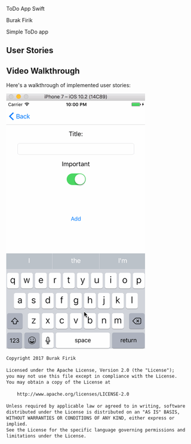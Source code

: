 ToDo App Swift

Burak Firik

Simple ToDo app 

## User Stories


## Video Walkthrough 

Here's a walkthrough of implemented user stories:


<img src='https://github.com/burakfirik/ToDoList/blob/master/ToDo.gif' title='Video Walkthrough' width='' alt='Video Walkthrough' />


    Copyright 2017 Burak Firik

    Licensed under the Apache License, Version 2.0 (the "License");
    you may not use this file except in compliance with the License.
    You may obtain a copy of the License at

        http://www.apache.org/licenses/LICENSE-2.0

    Unless required by applicable law or agreed to in writing, software
    distributed under the License is distributed on an "AS IS" BASIS,
    WITHOUT WARRANTIES OR CONDITIONS OF ANY KIND, either express or implied.
    See the License for the specific language governing permissions and
    limitations under the License.
